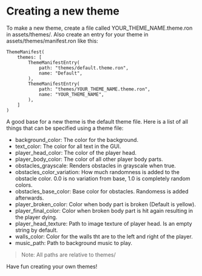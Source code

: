 # Creating a new theme

To make a new theme, create a file called YOUR_THEME_NAME.theme.ron in assets/themes/.
Also create an entry for your theme in assets/themes/manifest.ron like this:

```
ThemeManifest(
    themes: [
        ThemeManifestEntry(
            path: "themes/default.theme.ron",
            name: "Default",
        ),
        ThemeManifestEntry(
            path: "themes/YOUR_THEME_NAME.theme.ron",
            name: "YOUR_THEME_NAME",
        ),
    ]
)
```

A good base for a new theme is the default theme file.
Here is a list of all things that can be specified using a theme file:

- background_color: The color for the background.
- text_color: The color for all text in the GUI.
- player_head_color: The color of the player head.
- player_body_color: The color of all other player body parts.
- obstacles_grayscale: Renders obstacles in grayscale when true.
- obstacles_color_variation: How much randomness is added to the obstacle color. 0.0 is no variation from base, 1.0 is completely random colors.
- obstacles_base_color: Base color for obstacles. Randomess is added afterwards.
- player_broken_color: Color when body part is broken (Default is yellow).
- player_final_color: Color when broken body part is hit again resulting in the player dying.
- player_head_texture: Path to image texture of player head. Is an empty string by default.
- walls_color: Color for the walls tht are to the left and right of the player.
- music_path: Path to background music to play.

> Note: All paths are relative to themes/

Have fun creating your own themes!
